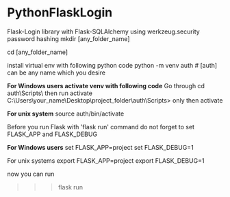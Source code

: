 # PythonFlaskLogin
Flask-Login library with Flask-SQLAlchemy using werkzeug.security password hashing
mkdir [any_folder_name]

cd [any_folder_name]

install virtual env with following python code
python -m venv auth # [auth] can be any name which you desire

**For Windows users activate venv with following code**
Go through cd auth\Scripts\ then run activate
C:\Users\your_name\Desktop\project_folder\auth\Scripts> only then activate

**For unix system**
source auth/bin/activate

Before you run Flask with 'flask run' command
do not forget to set FLASK_APP and FLASK_DEBUG 

**For Windows users** 
set FLASK_APP=project
set FLASK_DEBUG=1

For unix systems
export FLASK_APP=project
export FLASK_DEBUG=1

now you can run 
>>>flask run
